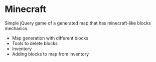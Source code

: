 # Minecraft 
Simple jQuery game of a generated map that has minecraft-like blocks mechanics.
- Map generation with different blocks
- Tools to delete blocks
- Inventory
- Adding blocks to map from inventory
